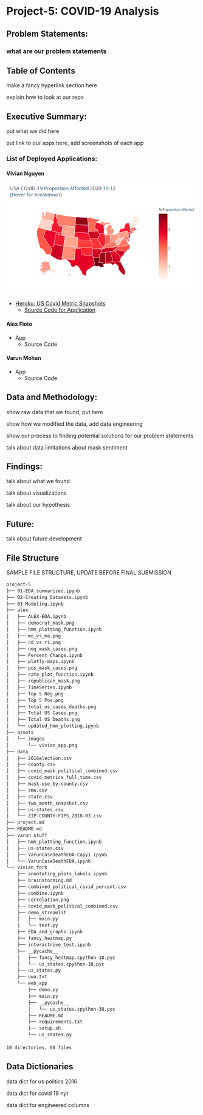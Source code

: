 # Project-5: COVID-19 Analysis

## Problem Statements:

### what are our problem statements

## Table of Contents

make a fancy hyperlink section here

explain how to look at our repo

## Executive Summary:

put what we did here

put link to our apps here, add screenshots of each app

### List of Deployed Applications:

#### Vivian Nguyen
![img](assets/images/vivian_app.png)
* [Heroku: US Covid Metric Snapshots](https://dsir824-covid19-example.herokuapp.com)
    * [Source Code for Application](https://github.com/ga-dsir824-collab/covid19-over-time)
    
#### Alex Fioto
* App
    * Source Code

#### Varun Mohan
* App
    * Source Code

## Data and Methodology:

show raw data that we found, put here

show how we modified the data, add data engineering

show our process to finding potential solutions for our problem statements

talk about data limitations about mask sentiment

## Findings:

talk about what we found

talk about visualizations

talk about our hypothesis

## Future:

talk about future development

## File Structure

SAMPLE FILE STRUCTURE, UPDATE BEFORE FINAL SUBMISSION

```bash
project-5
├── 01-EDA_summarized.ipynb
├── 02-Creating_Datasets.ipynb
├── 03-Modeling.ipynb
├── alex
│   ├── ALEX-EDA.ipynb
│   ├── democrat_mask.png
│   ├── hmm_plotting_function.ipynb
│   ├── mo_vs_ma.png
│   ├── nd_vs_ri.png
│   ├── neg_mask_cases.png
│   ├── Percent Change.ipynb
│   ├── plotly-maps.ipynb
│   ├── pos_mask_cases.png
│   ├── rate_plot_function.ipynb
│   ├── republican_mask.png
│   ├── TimeSeries.ipynb
│   ├── Top 5 Neg.png
│   ├── Top 5 Pos.png
│   ├── total_us_cases_deaths.png
│   ├── Total US Cases.png
│   ├── Total US Deaths.png
│   └── updated_hmm_plotting.ipynb
├── assets
│   └── images
│       └── vivian_app.png
├── data
│   ├── 2016election.csv
│   ├── county.csv
│   ├── covid_mask_political_combined.csv
│   ├── covid_metrics_full_time.csv
│   ├── mask-use-by-county.csv
│   ├── sme.csv
│   ├── state.csv
│   ├── two_month_snapshot.csv
│   ├── us-states.csv
│   └── ZIP-COUNTY-FIPS_2018-03.csv
├── project.md
├── README.md
├── varun_stuff
│   ├── hmm_plotting_function.ipynb
│   ├── us-states.csv
│   ├── VarunCaseDeathEDA-Copy1.ipynb
│   └── VarunCaseDeathEDA.ipynb
└── vivian_fork
    ├── annotating_plots_labels.ipynb
    ├── brainstorming.md
    ├── combined_political_covid_percent.csv
    ├── combine.ipynb
    ├── correlation.png
    ├── covid_mask_political_combined.csv
    ├── demo_streamlit
    │   ├── main.py
    │   └── test.py
    ├── EDA_and_graphs.ipynb
    ├── fancy_heatmap.py
    ├── interactrive_test.ipynb
    ├── __pycache__
    │   ├── fancy_heatmap.cpython-38.pyc
    │   └── us_states.cpython-38.pyc
    ├── us_states.py
    ├── uwu.txt
    └── web_app
        ├── demo.py
        ├── main.py
        ├── __pycache__
        │   └── us_states.cpython-38.pyc
        ├── README.md
        ├── requirements.txt
        ├── setup.sh
        └── us_states.py

10 directories, 60 files

```

## Data Dictionaries

data dict for us politics 2016

data dict for covid 19 nyt

data dict for engineered columns